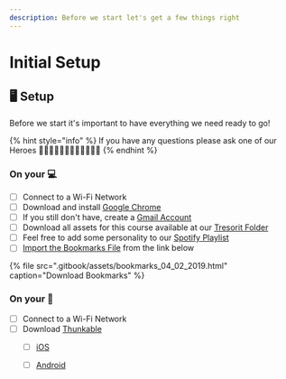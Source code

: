 ```yaml
---
description: Before we start let's get a few things right
---
```


# Initial Setup

## 🖥 Setup

Before we start it's important to have everything we need ready to go!

{% hint style="info" %}
If you have any questions please ask one of our Heroes  🦸🏻‍♀️🦸🏻‍♂️🦹🏽‍♀️🦹🏼‍♂️
{% endhint %}

### On your 💻

* [ ] Connect to a Wi-Fi Network
* [ ] Download and install [Google Chrome](https://www.google.com/chrome/)
* [ ] If you still don't have, create a [Gmail Account](https://accounts.google.com/signup)
* [ ] Download all assets for this course available at our [Tresorit Folder](https://web.tresorit.com/l#G2IK43TO6Kp4Zh-B7oj9og)
* [ ] Feel free to add some personality to our [Spotify Playlist](https://open.spotify.com/user/renan.sigolo/playlist/2XUQnFSeVIPQjXcc3IOcwm?si=rNQIRIi1QdS-d0PcVyKskg)
* [ ] [Import the Bookmarks File](https://support.google.com/chrome/answer/96816?hl=en) from the link below

{% file src=".gitbook/assets/bookmarks\_04\_02\_2019.html" caption="Download Bookmarks" %}

### On your 📱

* [ ] Connect to a Wi-Fi Network
* [ ] Download [Thunkable](https://thunkable.com/#/)
  * [ ] [iOS](https://itunes.apple.com/au/app/thunkable-live/id1223262700?mt=8)
  * [ ] [Android](https://play.google.com/store/apps/details?id=com.thunkable.live)


